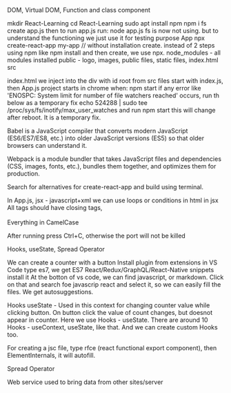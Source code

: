 DOM, Virtual DOM, Function and class component

mkdir React-Learning
cd React-Learning
sudo apt install npm
npm i fs
create app.js
then to run app.js run:
node app.js
fs is now not using. but to understand the functioning we just use it for testing purpose
App
npx create-react-app my-app // without installation create. instead of 2 steps using npm like npm install and then create, we use npx.
node_modules - all modules installed
public - logo, images, public files, static files, index.html
src

index.html
we inject into the div with id root from src files
start with index.js, then App.js
project starts in chrome when:
npm start
if any error like 'ENOSPC: System limit for number of file watchers reached' occurs, run th below as a temporary fix 
echo 524288 | sudo tee /proc/sys/fs/inotify/max_user_watches
and run npm start
this will change after reboot. It is a temporary fix.

Babel is a JavaScript compiler that converts modern JavaScript (ES6/ES7/ES8, etc.) into older JavaScript versions (ES5) so that older browsers can understand it.

Webpack is a module bundler that takes JavaScript files and dependencies (CSS, images, fonts, etc.), bundles them together, and optimizes them for production.

Search for alternatives for create-react-app and build using terminal.

In App.js,
jsx - javascript+xml
we can use loops or conditions in html in jsx
All tags should have closing tags, <br></br>
Everything in CamelCase

After running press Ctrl+C, otherwise the port will not be killed

Hooks, useState, Spread Operator

We can create a counter with a button
Install plugin from extensions in VS Code
type es7, we get
ES7 React/Redux/GraphQL/React-Native snippets
install it
At the botton of vs code, we can find javascript, or markdown. Click on that and search foe javascrip react and select it, so we can easily fill the files. We get autosuggestions.

Hooks
useState - Used in this context for changing counter value while clicking button. On button click the value of count changes, but doesnot appear in counter. Here we use Hooks - useState.
There are around 10 Hooks - useContext, useState, like that. And we can create custom Hooks too.

For creating a jsc file, type rfce (react functional export component), then ElementInternals, it will autofill.

Spread Operator

Web service used to bring data from other sites/server
